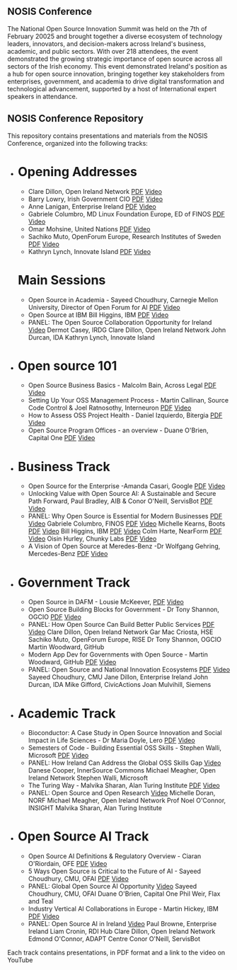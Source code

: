 ## NOSIS Conference 

The National Open Source Innovation Summit was held on the 7th of February 20025 and brought together a diverse ecosystem of technology leaders, innovators, and decision-makers across Ireland's business, academic, and public sectors. With over 218 attendees, the event demonstrated the growing strategic importance of open source across all sectors of the Irish economy.
This event demonstrated Ireland's position as a hub for open source innovation, bringing together key stakeholders from enterprises, government, and academia to drive digital transformation and technological advancement, supported by a host of International expert speakers in attendance.

## NOSIS Conference Repository
This repository contains presentations and materials from the NOSIS Conference, organized into the following tracks:


- # Opening Addresses
    - Clare Dillon, Open Ireland Network [PDF](<NOSIS-Conference/opening-addresses/Clares NOSIS Intro 2025.pptx.pdf>) [Video](link_to_video)
    - Barry Lowry, Irish Government CIO [PDF](<NOSIS-Conference/opening-addresses/Barry Lowry - Open Source Feb 25 Barry Lowry.pptx.pdf>) [Video](link_to_video)
    - Anne Lanigan, Enterprise Ireland [PDF]() [Video](link_to_video)
    - Gabriele Columbro, MD Linux Foundation Europe, ED of FINOS [PDF](<NOSIS-Conference/opening-addresses/Gabriele Columbro - 20250206 - Ireland National Open Innovation Summit.pptx.pdf>) [Video](link_to_video)
    - Omar Mohsine, United Nations [PDF](<NOSIS-Conference/opening-addresses/Omar Mohsine - Ireland OS Summit.pptx.pdf>) [Video](link_to_video)
    - Sachiko Muto, OpenForum Europe, Research Institutes of Sweden [PDF](<NOSIS-Conference/opening-addresses/Sachiko Muto.pptx.pdf>) [Video](link_to_video)
    - Kathryn Lynch, Innovate Island [PDF](<lNOSIS-Conference/opening-addresses/Kathryn Lynch - Open Source Summit February 2025 - More than a one night stand - Kathryn Lynch.pptx.pdf>) [Video](link_to_video)
    # Main Sessions
    - Open Source in Academia - Sayeed Choudhury, Carnegie Mellon University, Director of Open Forum for AI [PDF](<NOSIS-Conference/main-sessions/academia/Sayeed - Open Source in Academia -- NOSIS 2025.pptx.pdf>) [Video](link_to_video)
    - Open Source at IBM Bill Higgins, IBM [PDF](<NOSIS-Conference/main-sessions/ibm/Bill Higgins - OpenSource at IBM - Bill Higgins.pptx.pdf>) [Video](link_to_video)
    - PANEL: The Open Source Collaboration Opportunity for Ireland [Video](link_to_video)
        Dermot Casey, IRDG
        Clare Dillon, Open Ireland Network
        John Durcan, IDA
        Kathryn Lynch, Innovate Island
- # Open source 101
    - Open Source Business Basics - Malcolm Bain, Across Legal [PDF](<NOSIS-Conference/main-sessions/oss-101/Malcolm Bain Open source 101 Business Basics.pdf>) [Video](link_to_video)
    - Setting Up Your OSS Management Process - Martin Callinan, Source Code Control & Joel Ratnosothy, Interneuron  [PDF](<NOSIS-Conference/main-sessions/oss-101/Martin Callinan - Open Ireland Feb 25.pptx.pdf>) [Video](link_to_video)
    - How to Assess OSS Project Health - Daniel Izquierdo, Bitergia  [PDF](<NOSIS-Conference/main-sessions/oss-101/Daniel Izquierdo - How to Assess OSS Health.pdf>) [Video](link_to_video)
    - Open Source Program Offices - an overview - Duane O'Brien, Capital One  [PDF](<NOSIS-Conference/main-sessions/oss-101/Duane O'Brien - Open Source Programs Offices - An Overview.pptx.pdf>) [Video](link_to_video)
- # Business Track
    - Open Source for the Enterprise -Amanda Casari, Google [PDF](<NOSIS-Conference/tracks/business/enterprise/[INOSIS] amanda casari - The Business of Open Source @ Google.pdf>) [Video](link_to_video)
    - Unlocking Value with Open Source AI: A Sustainable and Secure Path Forward, Paul Bradley, AIB & Conor O'Neill, ServisBot [PDF](<NOSIS-Conference/tracks/business/ai-value/Biz - Conor ONeill - ServisBOT and AIB Irish National Open Source Innovation Summit Final2.pptx.pdf>) [Video](link_to_video)
    - PANEL: Why Open Source is Essential for Modern Businesses [PDF](link_to_pdf) [Video](link_to_video)
        Gabriele Columbro, FINOS [PDF](link_to_pdf) [Video](link_to_video)
        Michelle Kearns, Boots [PDF](link_to_pdf) [Video](link_to_video)
        Bill Higgins, IBM [PDF](link_to_pdf) [Video](link_to_video)
        Colm Harte, NearForm [PDF](link_to_pdf) [Video](link_to_video)
        Oisin Hurley, Chunky Labs [PDF](link_to_pdf) [Video](link_to_video)
    - A Vision of Open Source at Meredes-Benz -Dr Wolfgang Gehring, Mercedes-Benz [PDF](<NOSIS-Conference/tracks/business/mercedes/2025-02-07_The Power of FOSS - Insights from Mercedes-Benz_Wolfgang Gehring_Open Ireland.pdf>) [Video](link_to_video)
- # Government Track 
    - Open Source in DAFM - Lousie McKeever, [PDF](<NOSIS-Conference/tracks/government/public-service/Louise McKeever - Opensource in DAFM 07022025.pdf>) [Video](link_to_video)
    - Open Source Building Blocks for Government - Dr Tony Shannon, OGCIO [PDF](link_to_pdf) [Video](link_to_video)
    - PANEL: How Open Source Can Build Better Public Services [PDF](link_to_pdf) [Video](link_to_video)
        Clare Dillon, Open Ireland Network
        Gar Mac Criosta, HSE
        Sachiko Muto, OpenForum Europe, RISE
        Dr Tony Shannon, OGCIO
        Martin Woodward, GitHub
    - Modern App Dev for Governments with Open Source - Martin Woodward, GitHub [PDF](<NOSIS-Conference/tracks/government/modern-dev/Martin Woodward - ModernGovDevfinal.pdf>) [Video](link_to_video)
    - PANEL: Open Source and National Innovation Ecosystems [PDF](link_to_pdf) [Video](link_to_video)
        Sayeed Choudhury, CMU
        Jane Dillon, Enterprise Ireland
        John Durcan, IDA
        Mike Gifford, CivicActions
        Joan Mulvihill, Siemens
- # Academic Track
    - Bioconductor: A Case Study in Open Source Innovation and Social Impact in Life Sciences - Dr Maria Doyle, Lero [PDF](<NOSIS-Conference/tracks/academic/bioconductor/NOSIS Bioconductor 7Feb2025.pdf>) [Video](link_to_video)
    - Semesters of Code - Building Essential OSS Skills - Stephen Walli, Microsoft [PDF](<NOSIS-Conference/tracks/academic/education/OpenSourceSoftwareEngineeringEd-Ireland.pdf>) [Video](link_to_video)
    - PANEL: How Ireland Can Address the Global OSS Skills Gap [Video](link_to_video)
        Danese Cooper, InnerSource Commons
        Michael Meagher, Open Ireland Network 
        Stephen Walli, Microsoft
    -  The Turing Way - Malvika Sharan, Alan Turing Institute [PDF](<NOSIS-Conference/tracks/academic/Turing Way/MalvikaSharan-2025-02-07-TheTuringWay.pptx.pdf>) [Video](link_to_video)
    -  PANEL: Open Source and Open Research [Video](link_to_video)
        Michelle Doran, NORF
        Michael Meagher, Open Ireland Network 
        Prof Noel O'Connor, INSIGHT
        Malvika Sharan, Alan Turing Institute
- # Open Source AI Track
    -  Open Source AI Definitions & Regulatory Overview - Ciaran O'Riordain, OFE [PDF](<NOSIS-Conference/tracks/open- source- ai/regulatory/oriordain-2025-01-07_AI_Act.pdf>) [Video](link_to_video)
    -  5 Ways Open Source is Critical to the Future of AI - Sayeed Choudhury, CMU, OFAI [PDF](<NOSIS-Conference/tracks/open- source- ai/future/Sayeed - 5 Ways Open Source AI -- NOSIS 2025.pptx.pdf>) [Video](link_to_video) 
    - PANEL: Global Open Source AI Opportunity  [Video](link_to_video)
        Sayeed Choudhury, CMU, OFAI
        Duane O'Brien, Capital One
        Phil Weir, Flax and Teal
    - Industry Vertical AI Collaborations in Europe - Martin Hickey, IBM [PDF](<NOSIS-Conference/tracks/open- source- ai/industry/Martin Hickey - IndustryVerticalAICollaborationsEurope - COGNIMAN.pptx.pdf>) [Video](link_to_video)
    - PANEL: Open Source AI in Ireland [Video](link_to_video)
        Paul Browne, Enterprise Ireland
        Liam Cronin, RDI Hub
        Clare Dillon, Open Ireland Network
        Edmond O'Connor, ADAPT Centre
        Conor O'Neill, ServisBot

Each track contains presentations, in PDF format and a link to the video on YouTube
